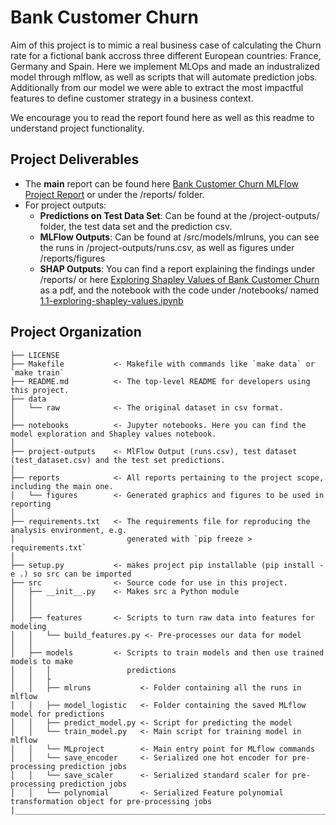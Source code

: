 Bank Customer Churn
==============================

Aim of this project is to mimic a real business case of calculating the Churn rate for a fictional bank accross three different European countries: France, Germany and Spain. Here we implement MLOps and made an industralized model through mlflow, as well as scripts that will automate prediction jobs. Additionally from our model we were able to extract the most impactful features to define customer strategy in a business context. 

We encourage you to read the report found here as well as this readme to understand project functionality. 


## Project Deliverables

- The **main** report can be found here [Bank Customer Churn MLFlow Project Report](https://github.com/martinsejas/BankCustomerChurn/blob/main/reports/Bank_Customer_Churn_MLFlow_Project_Report.pdf) or under the /reports/ folder.
- For project outputs: 
    - **Predictions on Test Data Set**: Can be found at the /project-outputs/ folder, the test data set and the prediction csv. 
    - **MLFlow Outputs**: Can be found at /src/models/mlruns, you can see the runs in /project-outputs/runs.csv, as well as figures under /reports/figures
    - **SHAP Outputs**: You can find a report explaining the findings under /reports/ or here [Exploring Shapley Values of Bank Customer Churn](https://github.com/martinsejas/BankCustomerChurn/blob/main/reports/Exploring%20Shapley%20Values%20of%20Bank%20Customer%20Churn.pdf) as a pdf, and the notebook with the code under /notebooks/ named [1.1-exploring-shapley-values.ipynb](https://github.com/martinsejas/BankCustomerChurn/blob/main/notebooks/1.1-exploring-shapley-values.ipynb)

Project Organization
------------

    ├── LICENSE
    ├── Makefile           <- Makefile with commands like `make data` or `make train`
    ├── README.md          <- The top-level README for developers using this project.
    ├── data
    │   └── raw            <- The original dataset in csv format.
    │
    ├── notebooks          <- Jupyter notebooks. Here you can find the model exploration and Shapley values notebook.
    │
    ├── project-outputs    <- MlFlow Output (runs.csv), test dataset (test_dataset.csv) and the test set predictions.
    │
    ├── reports            <- All reports pertaining to the project scope, including the main one.
    │   └── figures        <- Generated graphics and figures to be used in reporting
    │
    ├── requirements.txt   <- The requirements file for reproducing the analysis environment, e.g.
    │                         generated with `pip freeze > requirements.txt`
    │
    ├── setup.py           <- makes project pip installable (pip install -e .) so src can be imported
    ├── src                <- Source code for use in this project.
    │   ├── __init__.py    <- Makes src a Python module
    │   │
    │   │
    │   ├── features       <- Scripts to turn raw data into features for modeling
    │   │   └── build_features.py <- Pre-processes our data for model
    │   │
    │   ├── models         <- Scripts to train models and then use trained models to make
    │   │   │                 predictions
    │   │   ├
    │   │   ├── mlruns           <- Folder containing all the runs in mlflow
    │   │   ├── model_logistic   <- Folder containing the saved MLflow model for predictions
    │   │   ├── predict_model.py <- Script for predicting the model
    │   │   └── train_model.py   <- Main script for training model in mlflow
    │   │   └── MLproject        <- Main entry point for MLflow commands
    │   │   └── save_encoder     <- Serialized one hot encoder for pre-processing prediction jobs
    │   │   └── save_scaler      <- Serialized standard scaler for pre-processing prediction jobs
    │   │   └── polynomial       <- Serialized Feature polynomial transformation object for pre-processing jobs
    |________________________________________________________________________________________________________________
    



